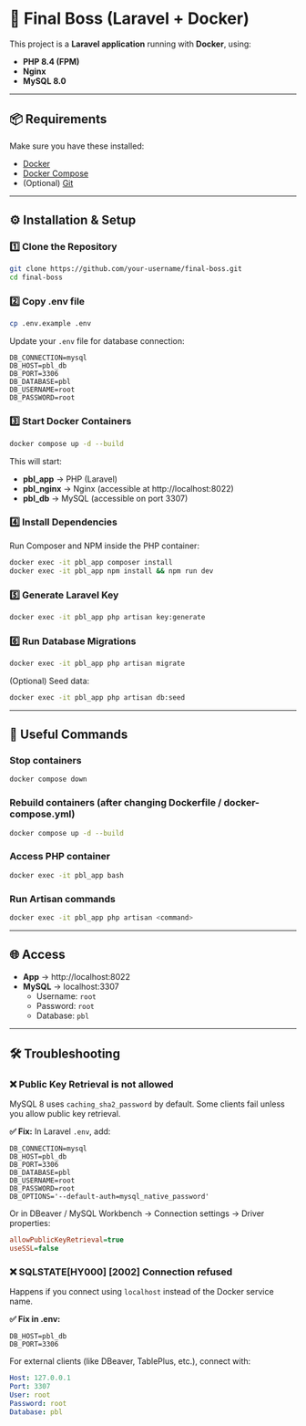 # 🚀 Final Boss (Laravel + Docker)

This project is a **Laravel application** running with **Docker**, using:
- **PHP 8.4 (FPM)**
- **Nginx**
- **MySQL 8.0**

---

## 📦 Requirements

Make sure you have these installed:
- [Docker](https://docs.docker.com/get-docker/)
- [Docker Compose](https://docs.docker.com/compose/install/)
- (Optional) [Git](https://git-scm.com/)

---

## ⚙️ Installation & Setup

### 1️⃣ Clone the Repository
```bash
git clone https://github.com/your-username/final-boss.git
cd final-boss
```

### 2️⃣ Copy .env file
```bash
cp .env.example .env
```

Update your `.env` file for database connection:
```env
DB_CONNECTION=mysql
DB_HOST=pbl_db
DB_PORT=3306
DB_DATABASE=pbl
DB_USERNAME=root
DB_PASSWORD=root
```

### 3️⃣ Start Docker Containers
```bash
docker compose up -d --build
```

This will start:
- **pbl_app** → PHP (Laravel)
- **pbl_nginx** → Nginx (accessible at http://localhost:8022)
- **pbl_db** → MySQL (accessible on port 3307)

### 4️⃣ Install Dependencies
Run Composer and NPM inside the PHP container:
```bash
docker exec -it pbl_app composer install
docker exec -it pbl_app npm install && npm run dev
```

### 5️⃣ Generate Laravel Key
```bash
docker exec -it pbl_app php artisan key:generate
```

### 6️⃣ Run Database Migrations
```bash
docker exec -it pbl_app php artisan migrate
```

(Optional) Seed data:
```bash
docker exec -it pbl_app php artisan db:seed
```

---

## 🔧 Useful Commands

### Stop containers
```bash
docker compose down
```

### Rebuild containers (after changing Dockerfile / docker-compose.yml)
```bash
docker compose up -d --build
```

### Access PHP container
```bash
docker exec -it pbl_app bash
```

### Run Artisan commands
```bash
docker exec -it pbl_app php artisan <command>
```

---

## 🌐 Access

- **App** → http://localhost:8022
- **MySQL** → localhost:3307
  - Username: `root`
  - Password: `root`
  - Database: `pbl`

---

## 🛠️ Troubleshooting

### ❌ Public Key Retrieval is not allowed

MySQL 8 uses `caching_sha2_password` by default. Some clients fail unless you allow public key retrieval.

**✅ Fix:** In Laravel `.env`, add:
```env
DB_CONNECTION=mysql
DB_HOST=pbl_db
DB_PORT=3306
DB_DATABASE=pbl
DB_USERNAME=root
DB_PASSWORD=root
DB_OPTIONS='--default-auth=mysql_native_password'
```

Or in DBeaver / MySQL Workbench → Connection settings → Driver properties:
```ini
allowPublicKeyRetrieval=true
useSSL=false
```

### ❌ SQLSTATE[HY000] [2002] Connection refused

Happens if you connect using `localhost` instead of the Docker service name.

**✅ Fix in .env:**
```env
DB_HOST=pbl_db
DB_PORT=3306
```

For external clients (like DBeaver, TablePlus, etc.), connect with:
```yaml
Host: 127.0.0.1
Port: 3307
User: root
Password: root
Database: pbl
```